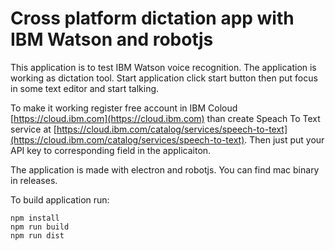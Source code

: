 # Cross platform dictation app with IBM Watson and robotjs

This application is to test IBM Watson voice recognition. The application is working as dictation tool. Start application click start button then put focus in some text editor and start talking.

To make it working register free account in IBM Coloud [https://cloud.ibm.com](https://cloud.ibm.com) than create Speach To Text service at [https://cloud.ibm.com/catalog/services/speech-to-text](https://cloud.ibm.com/catalog/services/speech-to-text). Then just put your API key to corresponding field in the applicaiton.

The application is made with electron and robotjs. You can find mac binary in releases.

To build application run:
```
npm install
npm run build
npm run dist
```
